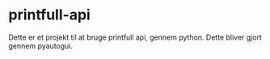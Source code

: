 # printfull-api
Dette er et projekt til at bruge printfull api, gennem python. Dette bliver gjort gennem pyautogui.
